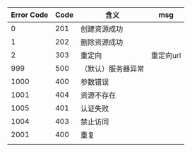 | Error Code | Code | 含义               | msg       |
| ---------- | ---- | ------------------ | --------- |
| 0          | 201  | 创建资源成功       |           |
| 1          | 202  | 删除资源成功       |           |
| 2          | 303  | 重定向             | 重定向url |
| 999        | 500  | （默认）服务器异常 |           |
| 1000       | 400  | 参数错误           |           |
| 1001       | 404  | 资源不存在         |           |
| 1005       | 401  | 认证失败           |           |
| 1004       | 403  | 禁止访问           |           |
| 2001       | 400  | 重复               |           |
|            |      |                    |           |

